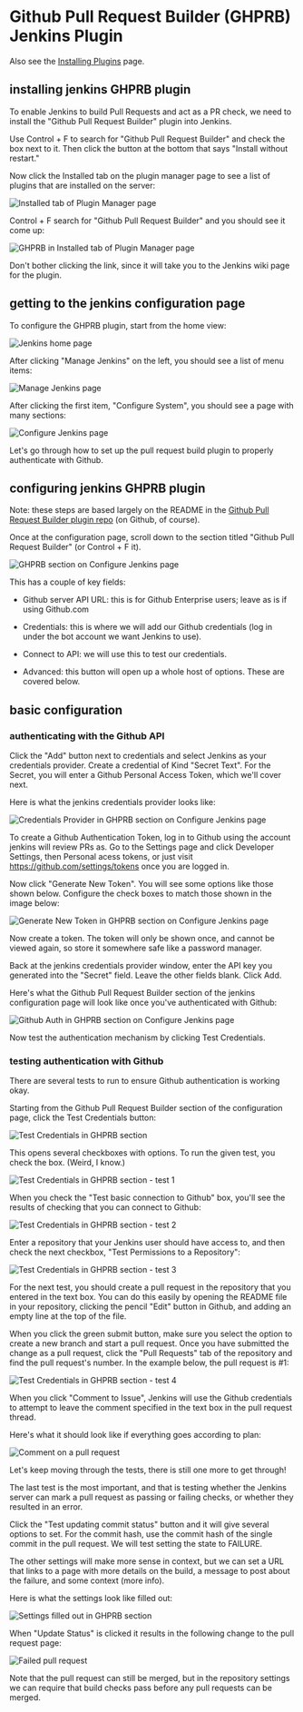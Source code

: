 # Github Pull Request Builder (GHPRB) Jenkins Plugin

Also see the [Installing Plugins](plugins.md) page.

## installing jenkins GHPRB plugin 

To enable Jenkins to build Pull Requests and act as a PR check, we need
to install the "Github Pull Request Builder" plugin into Jenkins.

Use Control + F to search for "Github Pull Request Builder" and check
the box next to it. Then click the button at the bottom that says
"Install without restart."

Now click the Installed tab on the plugin manager page to see a list
of plugins that are installed on the server: 

![Installed tab of Plugin Manager page](images/jenkins-pm-inst.png)

Control + F search for "Github Pull Request Builder" and you should
see it come up:

![GHPRB in Installed tab of Plugin Manager page](images/jenkins-pm-inst-2.png)

Don't bother clicking the link, since it will take you to
the Jenkins wiki page for the plugin. 

## getting to the jenkins configuration page

To configure the GHPRB plugin, start from the home view:

![Jenkins home page](images/jenkins-login-post.png)

After clicking "Manage Jenkins" on the left, you should see a list of menu items:

![Manage Jenkins page](images/jenkins-manage.png)

After clicking the first item, "Configure System", you should see a page with
many sections:

![Configure Jenkins page](images/jenkins-configure.png)

Let's go through how to set up the pull request build plugin
to properly authenticate with Github.

## configuring jenkins GHPRB plugin

Note: these steps are based largely on the README in the
[Github Pull Request Builder plugin
repo](https://github.com/jenkinsci/ghprb-plugin/blob/master/README.md)
(on Github, of course).

Once at the configuration page, scroll down to the section titled
"Github Pull Request Builder" (or Control + F it).

![GHPRB section on Configure Jenkins page](images/jenkins-ghprb-1.png)

This has a couple of key fields:

* Github server API URL: this is for Github Enterprise users; leave as is if
  using Github.com

* Credentials: this is where we will add our Github credentials (log in under
  the bot account we want Jenkins to use).

* Connect to API: we will use this to test our credentials.

* Advanced: this button will open up a whole host of options. These are covered
  below.

## basic configuration

### authenticating with the Github API

Click the "Add" button next to credentials and select Jenkins as your 
credentials provider. Create a credential of Kind "Secret Text".
For the Secret, you will enter a Github Personal Access Token,
which we'll cover next.

Here is what the jenkins credentials provider looks like:

![Credentials Provider in GHPRB section on Configure Jenkins page](images/jenkins-ghprb-2.png)

To create a Github Authentication Token, log in to Github using the account
jenkins will review PRs as. Go to the Settings page and click Developer Settings,
then Personal acess tokens, or just visit <https://github.com/settings/tokens>
once you are logged in.

Now click "Generate New Token". You will see some options like those shown
below. Configure the check boxes to match those shown in the image below:

![Generate New Token in GHPRB section on Configure Jenkins page](images/jenkins-ghprb-3.png)

Now create a token. The token will only be shown once, and cannot be viewed
again, so store it somewhere safe like a password manager.

Back at the jenkins credentials provider window, enter the
API key you generated into the "Secret" field. Leave the
other fields blank. Click Add.

Here's what the Github Pull Request Builder section of the jenkins configuration 
page will look like once you've authenticated with Github: 

![Github Auth in GHPRB section on Configure Jenkins page](images/jenkins-ghprb-3.png)

Now test the authentication mechanism by clicking Test Credentials.

### testing authentication with Github

There are several tests to run to ensure Github authentication is
working okay.

Starting from the Github Pull Request Builder section of the configuration
page, click the Test Credentials button:

![Test Credentials in GHPRB section](images/jenkins-ghprb-4.png)

This opens several checkboxes with options. To run the given test,
you check the box. (Weird, I know.)

![Test Credentials in GHPRB section - test 1](images/jenkins-ghprb-5-test-1.png)

When you check the "Test basic connection to Github" box, you'll see
the results of checking that you can connect to Github:

![Test Credentials in GHPRB section - test 2](images/jenkins-ghprb-5-test-2.png)

Enter a repository that your Jenkins user should have access to, 
and then check the next checkbox, "Test Permissions to a Repository":

![Test Credentials in GHPRB section - test 3](images/jenkins-ghprb-5-test-3.png)

For the next test, you should create a pull request in the repository
that you entered in the text box. You can do this easily by opening
the README file in your repository, clicking the pencil "Edit" button
in Github, and adding an empty line at the top of the file.

When you click the green submit button, make sure you select the option
to create a new branch and start a pull request. Once you have submitted
the change as a pull request, click the "Pull Requests" tab of the repository
and find the pull request's number. In the example below, the pull request
is #1:

![Test Credentials in GHPRB section - test 4](images/jenkins-ghprb-5-test-4.png)

When you click "Comment to Issue", Jenkins will use the Github credentials
to attempt to leave the comment specified in the text box in the pull
request thread.

Here's what it should look like if everything goes according to plan:

![Comment on a pull request](images/jenkins-ghprb-5-test-5.png)

Let's keep moving through the tests, there is still one more to get through!

The last test is the most important, and that is testing whether the Jenkins
server can mark a pull request as passing or failing checks, or whether they
resulted in an error.

Click the "Test updating commit status" button and it will give several
options to set. For the commit hash, use the commit hash of the single
commit in the pull request. We will test setting the state to FAILURE.

The other settings will make more sense in context, but we can set a
URL that links to a page with more details on the build, a message
to post about the failure, and some context (more info).

Here is what the settings look like filled out:

![Settings filled out in GHPRB section](images/jenkins-ghprb-5-test-6.png)

When "Update Status" is clicked it results in the following change to
the pull request page:

![Failed pull request](images/jenkins-ghprb-5-test-7.png)

Note that the pull request can still be merged, but in the repository
settings we can require that build checks pass before any pull requests
can be merged.


